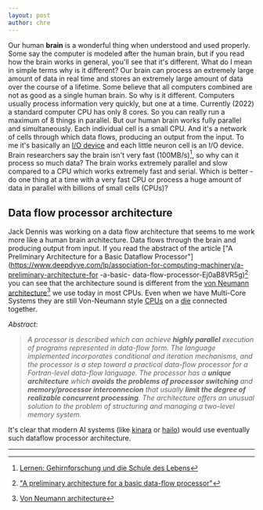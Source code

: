 ```yaml
---
layout: post
author: chre
---
```


Our human __brain__ is a wonderful thing when understood and used properly. Some say the computer is modeled after the human brain, but if you read how the brain works in general, you'll see that it's different. What do I mean in simple terms why is it different? Our brain can process an extremely large amount of data in real time and stores an extremely large amount of data over the course of a lifetime. Some believe that all computers combined are not as good as a single human brain. So why is it different. Computers usually process information very quickly, but one at a time. Currently (2022) a standard computer CPU has only 8 cores. So you can really run a maximum of 8 things in parallel. But our human brain works fully parallel and simultaneously. Each individual cell is a small CPU. And it's a network of cells through which data flows, producing an output from the input. To me it's basically an [I/O device](https://en.wikipedia.org/wiki/Input/output) and each little neuron cell is an I/O device. Brain researchers say the brain isn't very fast (100MB/s)[^3], so why can it process so much data? The brain works extremely parallel and slow compared to a CPU which works extremely fast and serial. Which is better - do one thing at a time with a very fast CPU or process a huge amount of data in parallel with billions of small cells (CPUs)?

## Data flow processor architecture

Jack Dennis was working on a data flow architecture that seems to me work more like a human brain architecture. Data flows through the brain and producing output from input. If you read the abstract of the article ["A Preliminary Architecture for a Basic Dataflow Processor"](https://www.deepdyve.com/lp/association-for-computing-machinery/a-preliminary-architecture-for -a-basic- data-flow-processor-Ej0aB8VR5g)[^1] you can see that the architecture sound is different from the [von Neumann architecture](https://en.wikipedia.org/wiki/Von_Neumann_architecture)[^2] we use today in most CPUs. Even when we have Multi-Core Systems they are still Von-Neumann style [CPUs](https://en.wikipedia.org/wiki/Central_processing_unit) on a [die](https://en.wikipedia.org/wiki/Die_(integrated_circuit)) connected together.

*Abstract:*

> *A processor is described which can achieve __highly parallel__ execution of programs represented in data-flow form. The language implemented incorporates conditional and iteration mechanisms, and the processor is a step toward a practical data-flow processor for a Fortran-level data-flow language. The processor has a __unique architecture__ which __avoids the problems of processor switching__ and __memory/processor interconnecion__ that usually __limit the degree of realizable concurrent processing__. The architecture offers an unusual solution to the problem of structuring and managing a two-level memory system.*

It's clear that modern AI systems (like [kinara](https://kinara.ai) or [hailo](https://hailo.ai)) would use eventually such dataflow processor architecture.

---

[^1]: ["A preliminary architecture for a basic data-flow processor"](https://www.deepdyve.com/lp/association-for-computing-machinery/a-preliminary-architecture-for-a-basic-data-flow-processor-Ej0aB8VR5g)
[^2]: [Von Neumann architecture](https://en.wikipedia.org/wiki/Von_Neumann_architecture)
[^3]: [Lernen: Gehirnforschung und die Schule des Lebens](https://www.amazon.de/Lernen-Gehirnforschung-die-Schule-Lebens/dp/3827417236)

